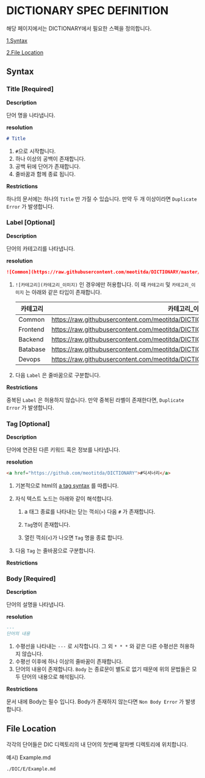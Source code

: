 # DICTIONARY SPEC DEFINITION
해당 페이지에서는 DICTIONARY에서 필요한 스펙을 정의합니다.

[1.Syntax](#Syntax)

[2.File Location](#File-Location)


## Syntax

### Title [Required]

**Description**

단어 명을 나타냅니다.

**resolution**

```markdown
# Title
```

1. `#`으로 시작합니다.
2. 하나 이상의 공백이 존재합니다.
3. 공백 뒤에 단어가 존재합니다.
4. 줄바꿈과 함께 종료 됩니다.

**Restrictions**

하나의 문서에는 하나의 `Title` 만 가질 수 있습니다. 만약 두 개 이상이라면 `Duplicate Error` 가 발생합니다.

### Label [Optional]

**Description**

단어의 카테고리를 나타냅니다.

**resolution**

```markdown
![Common](https://raw.githubusercontent.com/meotitda/DICTIONARY/master/2TAT1C/Label_Common.png)
```

1. `![카테고리](카테고리_이미지)` 인 경우에만 허용합니다.
이 때 `카테고리` 및 `카테고리_이미지` 는 아래와 같은 타입이 존재합니다.
    
    
    | 카테고리  | 카테고리_이미지 |
    | --- | --- |
    | Common | https://raw.githubusercontent.com/meotitda/DICTIONARY/master/2TAT1C/Label_Common.png |
    | Frontend | https://raw.githubusercontent.com/meotitda/DICTIONARY/master/2TAT1C/Label_Frontend.png |
    | Backend | https://raw.githubusercontent.com/meotitda/DICTIONARY/master/2TAT1C/Label_Backend.png |
    | Batabase | https://raw.githubusercontent.com/meotitda/DICTIONARY/master/2TAT1C/Label_Database.png |
    | Devops | https://raw.githubusercontent.com/meotitda/DICTIONARY/master/2TAT1C/Label_Devops.png |
2. 다음 `Label` 은 줄바꿈으로 구분합니다.

**Restrictions**

중복된 `Label` 은 허용하지 않습니다. 만약 중복된 라벨이 존재한다면,  `Duplicate Error` 가 발생합니다.

### Tag [Optional]

**Description**

단어에 연관된 다른 키워드 혹은 정보를 나타냅니다.

**resolution**

```markdown
<a href="https://github.com/meotitda/DICTIONARY">#딕셔너리</a>
```

1. 기본적으로 html의 [a tag syntax](https://html.spec.whatwg.org/#the-a-element) 를 따릅니다.
2. 자식 텍스트 노드는 아래와 같이 해석합니다.
    
     1. a 태그 종료를 나타내는 닫는 꺽쇠(`>`) 다음 `#` 가 존재합니다.
    
    1. `Tag`명이 존재합니다. 
    2.  열린 꺽쇠(`<`)가 나오면 `Tag` 명을 종료 합니다.
3. 다음 `Tag` 는 줄바꿈으로 구분합니다.

**Restrictions**

 

### Body [Required]

**Description**

단어의 설명을 나타냅니다.

**resolution**

```markdown
---
단어의 내용
```

1. 수평선을 나타내는 `---` 로 시작합니다. 그 외 `* * *` 와 같은 다른 수평선은 허용하지 않습니다.
2. 수평선 이후에 하나 이상의 줄바꿈이 존재합니다.
3. 단어의 내용이 존재합니다. `Body` 는 종료문이 별도로 없기 때문에 위의 문법들은 모두 단어의 내용으로 해석됩니다.

**Restrictions**

문서 내에 Body는 필수 입니다. Body가 존재하지 않는다면 `Non Body Error` 가 발생합니다.

## File Location

각각의 단어들은 DIC 디렉토리의 내 단어의 첫번째 알파벳 디렉토리에 위치합니다.

예시) Example.md
```
./DIC/E/Example.md
```

